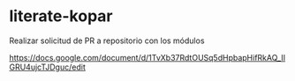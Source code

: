 # literate-kopar

Realizar solicitud de PR a repositorio con los módulos

https://docs.google.com/document/d/1TvXb37RdtOUSq5dHpbapHifRkAQ_IIGRU4ujcTJDguc/edit
